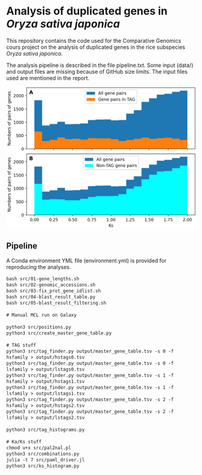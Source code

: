 # Analysis of duplicated genes in *Oryza sativa japonica*

This repository contains the code used for the Comparative Genomics cours project on the analysis of duplicated genes in the rice subspecies *Oryza sativa japonica*.

The analysis pipeline is described in the file pipeline.txt. Some input (data/) and output files are missing because of GitHub size limits. The input files used are mentioned in the report.

![Ks histograms of pairs of paralogues in *Oryza sativa japonica*](output/Ks_histograms.png)

## Pipeline

A Conda environment YML file (environment.yml) is provided for reproducing the analyses.

```
bash src/01-gene_lengths.sh
bash src/02-genomic_accessions.sh
bash src/03-fix_prot_gene_idlist.sh
bash src/04-blast_result_table.py
bash src/05-blast_result_filtering.sh

# Manual MCL run on Galaxy

python3 src/positions.py
python3 src/create_master_gene_table.py

# TAG stuff
python3 src/tag_finder.py output/master_gene_table.tsv -s 0 -f hsfamily > output/hstags0.tsv
python3 src/tag_finder.py output/master_gene_table.tsv -s 0 -f lsfamily > output/lstags0.tsv
python3 src/tag_finder.py output/master_gene_table.tsv -s 1 -f hsfamily > output/hstags1.tsv
python3 src/tag_finder.py output/master_gene_table.tsv -s 1 -f lsfamily > output/lstags1.tsv
python3 src/tag_finder.py output/master_gene_table.tsv -s 2 -f hsfamily > output/hstags2.tsv
python3 src/tag_finder.py output/master_gene_table.tsv -s 2 -f lsfamily > output/lstags2.tsv

python3 src/tag_histograms.py

# Ka/Ks stuff
chmod u+x src/pal2nal.pl
python3 src/combinations.py
julia -t 7 src/paml_driver.jl
python3 src/ks_histogram.py
```